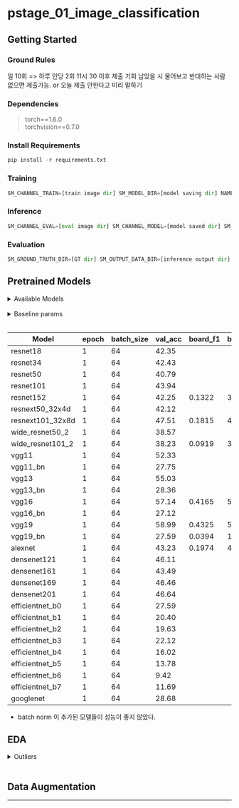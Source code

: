 # pstage_01_image_classification


## Getting Started  

### Ground Rules

일 10회 => 하루 인당 2회 
11시 30 이후 제출 기회 남았을 시 물어보고 반대하는 사람 없으면 제출가능.
or 오늘 제출 안한다고 미리 말하기

### Dependencies
> torch==1.6.0 <br>
> torchvision==0.7.0                                                              

### Install Requirements
```python
pip install -r requirements.txt
```


### Training
```python 
SM_CHANNEL_TRAIN=[train image dir] SM_MODEL_DIR=[model saving dir] NAME=[model name] epochs= [epochs] python train.py
```
 
### Inference
```python
SM_CHANNEL_EVAL=[eval image dir] SM_CHANNEL_MODEL=[model saved dir] SM_OUTPUT_DATA_DIR=[inference output dir] NAME=[model name] python inference.py
```
### Evaluation
```python
SM_GROUND_TRUTH_DIR=[GT dir] SM_OUTPUT_DATA_DIR=[inference output dir] python evaluation.py

```


## Pretrained Models 
<details>
<summary>Available Models</summary>
<div markdown="1">
<br>

- resnet18
- resnet34
- resnet50
- resnet101
- resnet152
- resnext50_32x4d
- resnext101_32x8d
- wide_resnet50_2
- wide_resnet101_2
- vgg11
- vgg11_bn
- vgg13
- vgg13_bn
- vgg16
- vgg16_bn
- vgg19
- vgg19_bn
- alexnet
- densenet121
- densenet161
- densenet169
- densenet201
- efficientnet_b0
- efficientnet_b1
- efficientnet_b2
- efficientnet_b3
- efficientnet_b4
- efficientnet_b5
- efficientnet_b6
- efficientnet_b7
- googlenet

</div>
</details>
<br>

<details>
<summary>Baseline params</summary>
<div markdown="2">
<br>

> epoch:<br>
 batch_size:<br>
 etc:
 
</div>
</details>
<br>

|Model|epoch|batch_size|val_acc|board_f1|board_acc|
|-----|-----|----------|-------|------------|----|
|resnet18          |1|64| 42.35 |
|resnet34          |1|64| 42.43 | 
|resnet50          |1|64| 40.79 |
|resnet101         |1|64| 43.94 |
|resnet152         |1|64| 42.25 | 0.1322|	36.5556|
|resnext50_32x4d   |1|64| 42.12 |
|resnext101_32x8d  |1|64| 47.51 | 0.1815|	41.7460|
|wide_resnet50_2   |1|64| 38.57 |
|wide_resnet101_2  |1|64| 38.23 | 0.0919|	30.1587|
|vgg11             |1|64| 52.33 |
|vgg11_bn          |1|64| 27.75 |
|vgg13             |1|64| 55.03 |
|vgg13_bn          |1|64| 28.36 |
|vgg16             |1|64| 57.14 | 0.4165|	58.1587|
|vgg16_bn          |1|64| 27.12 |
|vgg19             |1|64| 58.99 | 0.4325|	58.7937|
|vgg19_bn          |1|64| 27.59 | 0.0394|	18.1905|
|alexnet           |1|64| 43.23 | 0.1974|	41.1270|
|densenet121       |1|64| 46.11 |
|densenet161       |1|64| 43.49 |
|densenet169       |1|64| 46.46 |
|densenet201       |1|64| 46.64 |
|efficientnet_b0   |1|64| 27.59 |
|efficientnet_b1   |1|64| 20.40 |
|efficientnet_b2   |1|64| 19.63 |
|efficientnet_b3   |1|64| 22.12 |
|efficientnet_b4   |1|64| 16.02 |
|efficientnet_b5   |1|64| 13.78 |
|efficientnet_b6   |1|64| 9.42  |
|efficientnet_b7   |1|64| 11.69 |
|googlenet         |1|64| 28.68 |


- batch norm 이 추가된 모델들이 성능이 좋지 않았다.





## EDA
<details>
<summary>Outliers</summary>
<div markdown="3">

|female -> male|male -> female|incorrect<-> normal|
|--------------|--------------|-------------------|
|000010 💥|001498-1|000020|
|000357 💥|004432|005227|
|000664 💥|005223|
|000667 💥|
|000725 💥|
|000736 💥|
|000767 💥|
|000817 💥|
|001720|
|003780 💥|
|003798 💥|
|004281 💥|
|006359|
|006360|
|006361|
|006362|
|006363|
|006364|
|006504 💥|

💥 => not sure

 
</div>
</details>

<br>

## Data Augmentation
---
